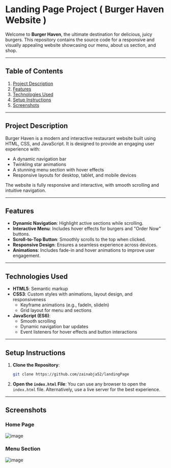 # Landing Page Project ( **Burger Haven Website** )

Welcome to **Burger Haven**, the ultimate destination for delicious, juicy burgers. This repository contains the source code for a responsive and visually appealing website showcasing our menu, about us section, and shop.

---

## **Table of Contents**
1. [Project Description](#project-description)
2. [Features](#features)
3. [Technologies Used](#technologies-used)
4. [Setup Instructions](#setup-instructions)
5. [Screenshots](#screenshots)


---

## **Project Description**
Burger Haven is a modern and interactive restaurant website built using HTML, CSS, and JavaScript. It is designed to provide an engaging user experience with:
- A dynamic navigation bar
- Twinkling star animations
- A stunning menu section with hover effects
- Responsive layouts for desktop, tablet, and mobile devices

The website is fully responsive and interactive, with smooth scrolling and intuitive navigation.

---

## **Features**
- **Dynamic Navigation**: Highlight active sections while scrolling.
- **Interactive Menu**: Includes hover effects for burgers and "Order Now" buttons.
- **Scroll-to-Top Button**: Smoothly scrolls to the top when clicked.
- **Responsive Design**: Ensures a seamless experience across devices.
- **Animations**: Includes fade-in and hover animations to improve user engagement.

---

## **Technologies Used**
- **HTML5**: Semantic markup
- **CSS3**: Custom styles with animations, layout design, and responsiveness
  - Keyframe animations (e.g., fadeIn, slideIn)
  - Grid layout for menu and sections
- **JavaScript (ES6)**:
  - Smooth scrolling
  - Dynamic navigation bar updates
  - Event listeners for hover effects and button interactions

---

## **Setup Instructions**
1. **Clone the Repository**:
   ```bash
   git clone https://github.com/zainabja52/landingPage
   ```
2. **Open the `index.html` File**:
   You can use any browser to open the `index.html` file. Alternatively, use a live server for the best experience.

---

## **Screenshots**
### Home Page
![image](https://github.com/user-attachments/assets/a5971b55-812a-431f-ab7d-b75697bb9870)

### Menu Section
![image](https://github.com/user-attachments/assets/8ea215c3-387f-4415-8765-33614ddd3159)
